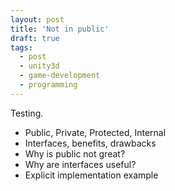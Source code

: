 ```yaml
---
layout: post
title: 'Not in public'
draft: true
tags:
  - post
  - unity3d
  - game-development
  - programming
---
```


Testing.

- Public, Private, Protected, Internal
- Interfaces, benefits, drawbacks
- Why is public not great?
- Why are interfaces useful?
- Explicit implementation example
